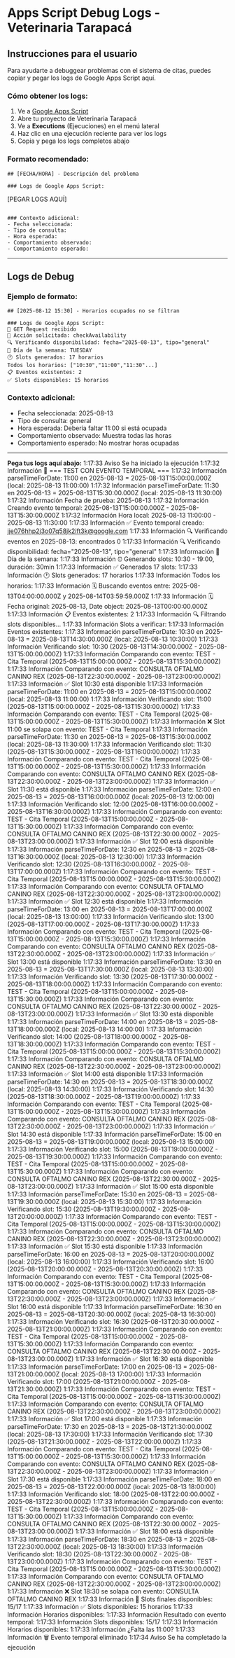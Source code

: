 # Apps Script Debug Logs - Veterinaria Tarapacá

## Instrucciones para el usuario

Para ayudarte a debuggear problemas con el sistema de citas, puedes copiar y pegar los logs de Google Apps Script aquí.

### Cómo obtener los logs:

1. Ve a [Google Apps Script](https://script.google.com/)
2. Abre tu proyecto de Veterinaria Tarapacá  
3. Ve a **Executions** (Ejecuciones) en el menú lateral
4. Haz clic en una ejecución reciente para ver los logs
5. Copia y pega los logs completos abajo

### Formato recomendado:

```
## [FECHA/HORA] - Descripción del problema

### Logs de Google Apps Script:
```
[PEGAR LOGS AQUÍ]
```

### Contexto adicional:
- Fecha seleccionada: 
- Tipo de consulta:
- Hora esperada:
- Comportamiento observado:
- Comportamiento esperado:
```

---

## Logs de Debug

### Ejemplo de formato:
```
## [2025-08-12 15:30] - Horarios ocupados no se filtran

### Logs de Google Apps Script:
📨 GET Request recibido
🎯 Acción solicitada: checkAvailability
🔍 Verificando disponibilidad: fecha="2025-08-13", tipo="general"
📅 Día de la semana: TUESDAY
🕐 Slots generados: 17 horarios
Todos los horarios: ["10:30","11:00","11:30"...]
📋 Eventos existentes: 2
✅ Slots disponibles: 15 horarios
```

### Contexto adicional:
- Fecha seleccionada: 2025-08-13
- Tipo de consulta: general  
- Hora esperada: Debería faltar 11:00 si está ocupada
- Comportamiento observado: Muestra todas las horas
- Comportamiento esperado: No mostrar horas ocupadas

---

**Pega tus logs aquí abajo:**
1:17:33	Aviso	Se ha iniciado la ejecución
1:17:32	Información	🧪 === TEST CON EVENTO TEMPORAL ===
1:17:32	Información	parseTimeForDate: 11:00 en 2025-08-13 = 2025-08-13T15:00:00.000Z (local: 2025-08-13 11:00:00)
1:17:32	Información	parseTimeForDate: 11:30 en 2025-08-13 = 2025-08-13T15:30:00.000Z (local: 2025-08-13 11:30:00)
1:17:32	Información	Fecha de prueba: 2025-08-13
1:17:32	Información	Creando evento temporal: 2025-08-13T15:00:00.000Z - 2025-08-13T15:30:00.000Z
1:17:32	Información	Hora local: 2025-08-13 11:00:00 - 2025-08-13 11:30:00
1:17:33	Información	✅ Evento temporal creado: jje076hhp2j3o07q58jk2ift3k@google.com
1:17:33	Información	🔍 Verificando eventos en 2025-08-13: encontrados 0
1:17:33	Información	🔍 Verificando disponibilidad: fecha="2025-08-13", tipo="general"
1:17:33	Información	📅 Día de la semana:
1:17:33	Información	⏰ Generando slots: 10:30 - 19:00, duración: 30min
1:17:33	Información	✅ Generados 17 slots:
1:17:33	Información	🕐 Slots generados: 17 horarios
1:17:33	Información	Todos los horarios:
1:17:33	Información	🗓️ Buscando eventos entre: 2025-08-13T04:00:00.000Z y 2025-08-14T03:59:59.000Z
1:17:33	Información	🗓️ Fecha original: 2025-08-13, Date object: 2025-08-13T00:00:00.000Z
1:17:33	Información	📋 Eventos existentes: 2
1:17:33	Información	🔍 Filtrando slots disponibles...
1:17:33	Información	Slots a verificar:
1:17:33	Información	Eventos existentes:
1:17:33	Información	parseTimeForDate: 10:30 en 2025-08-13 = 2025-08-13T14:30:00.000Z (local: 2025-08-13 10:30:00)
1:17:33	Información	Verificando slot: 10:30 (2025-08-13T14:30:00.000Z - 2025-08-13T15:00:00.000Z)
1:17:33	Información	Comparando con evento: TEST - Cita Temporal (2025-08-13T15:00:00.000Z - 2025-08-13T15:30:00.000Z)
1:17:33	Información	Comparando con evento: CONSULTA OFTALMO CANINO REX (2025-08-13T22:30:00.000Z - 2025-08-13T23:00:00.000Z)
1:17:33	Información	✅ Slot 10:30 está disponible
1:17:33	Información	parseTimeForDate: 11:00 en 2025-08-13 = 2025-08-13T15:00:00.000Z (local: 2025-08-13 11:00:00)
1:17:33	Información	Verificando slot: 11:00 (2025-08-13T15:00:00.000Z - 2025-08-13T15:30:00.000Z)
1:17:33	Información	Comparando con evento: TEST - Cita Temporal (2025-08-13T15:00:00.000Z - 2025-08-13T15:30:00.000Z)
1:17:33	Información	❌ Slot 11:00 se solapa con evento: TEST - Cita Temporal
1:17:33	Información	parseTimeForDate: 11:30 en 2025-08-13 = 2025-08-13T15:30:00.000Z (local: 2025-08-13 11:30:00)
1:17:33	Información	Verificando slot: 11:30 (2025-08-13T15:30:00.000Z - 2025-08-13T16:00:00.000Z)
1:17:33	Información	Comparando con evento: TEST - Cita Temporal (2025-08-13T15:00:00.000Z - 2025-08-13T15:30:00.000Z)
1:17:33	Información	Comparando con evento: CONSULTA OFTALMO CANINO REX (2025-08-13T22:30:00.000Z - 2025-08-13T23:00:00.000Z)
1:17:33	Información	✅ Slot 11:30 está disponible
1:17:33	Información	parseTimeForDate: 12:00 en 2025-08-13 = 2025-08-13T16:00:00.000Z (local: 2025-08-13 12:00:00)
1:17:33	Información	Verificando slot: 12:00 (2025-08-13T16:00:00.000Z - 2025-08-13T16:30:00.000Z)
1:17:33	Información	Comparando con evento: TEST - Cita Temporal (2025-08-13T15:00:00.000Z - 2025-08-13T15:30:00.000Z)
1:17:33	Información	Comparando con evento: CONSULTA OFTALMO CANINO REX (2025-08-13T22:30:00.000Z - 2025-08-13T23:00:00.000Z)
1:17:33	Información	✅ Slot 12:00 está disponible
1:17:33	Información	parseTimeForDate: 12:30 en 2025-08-13 = 2025-08-13T16:30:00.000Z (local: 2025-08-13 12:30:00)
1:17:33	Información	Verificando slot: 12:30 (2025-08-13T16:30:00.000Z - 2025-08-13T17:00:00.000Z)
1:17:33	Información	Comparando con evento: TEST - Cita Temporal (2025-08-13T15:00:00.000Z - 2025-08-13T15:30:00.000Z)
1:17:33	Información	Comparando con evento: CONSULTA OFTALMO CANINO REX (2025-08-13T22:30:00.000Z - 2025-08-13T23:00:00.000Z)
1:17:33	Información	✅ Slot 12:30 está disponible
1:17:33	Información	parseTimeForDate: 13:00 en 2025-08-13 = 2025-08-13T17:00:00.000Z (local: 2025-08-13 13:00:00)
1:17:33	Información	Verificando slot: 13:00 (2025-08-13T17:00:00.000Z - 2025-08-13T17:30:00.000Z)
1:17:33	Información	Comparando con evento: TEST - Cita Temporal (2025-08-13T15:00:00.000Z - 2025-08-13T15:30:00.000Z)
1:17:33	Información	Comparando con evento: CONSULTA OFTALMO CANINO REX (2025-08-13T22:30:00.000Z - 2025-08-13T23:00:00.000Z)
1:17:33	Información	✅ Slot 13:00 está disponible
1:17:33	Información	parseTimeForDate: 13:30 en 2025-08-13 = 2025-08-13T17:30:00.000Z (local: 2025-08-13 13:30:00)
1:17:33	Información	Verificando slot: 13:30 (2025-08-13T17:30:00.000Z - 2025-08-13T18:00:00.000Z)
1:17:33	Información	Comparando con evento: TEST - Cita Temporal (2025-08-13T15:00:00.000Z - 2025-08-13T15:30:00.000Z)
1:17:33	Información	Comparando con evento: CONSULTA OFTALMO CANINO REX (2025-08-13T22:30:00.000Z - 2025-08-13T23:00:00.000Z)
1:17:33	Información	✅ Slot 13:30 está disponible
1:17:33	Información	parseTimeForDate: 14:00 en 2025-08-13 = 2025-08-13T18:00:00.000Z (local: 2025-08-13 14:00:00)
1:17:33	Información	Verificando slot: 14:00 (2025-08-13T18:00:00.000Z - 2025-08-13T18:30:00.000Z)
1:17:33	Información	Comparando con evento: TEST - Cita Temporal (2025-08-13T15:00:00.000Z - 2025-08-13T15:30:00.000Z)
1:17:33	Información	Comparando con evento: CONSULTA OFTALMO CANINO REX (2025-08-13T22:30:00.000Z - 2025-08-13T23:00:00.000Z)
1:17:33	Información	✅ Slot 14:00 está disponible
1:17:33	Información	parseTimeForDate: 14:30 en 2025-08-13 = 2025-08-13T18:30:00.000Z (local: 2025-08-13 14:30:00)
1:17:33	Información	Verificando slot: 14:30 (2025-08-13T18:30:00.000Z - 2025-08-13T19:00:00.000Z)
1:17:33	Información	Comparando con evento: TEST - Cita Temporal (2025-08-13T15:00:00.000Z - 2025-08-13T15:30:00.000Z)
1:17:33	Información	Comparando con evento: CONSULTA OFTALMO CANINO REX (2025-08-13T22:30:00.000Z - 2025-08-13T23:00:00.000Z)
1:17:33	Información	✅ Slot 14:30 está disponible
1:17:33	Información	parseTimeForDate: 15:00 en 2025-08-13 = 2025-08-13T19:00:00.000Z (local: 2025-08-13 15:00:00)
1:17:33	Información	Verificando slot: 15:00 (2025-08-13T19:00:00.000Z - 2025-08-13T19:30:00.000Z)
1:17:33	Información	Comparando con evento: TEST - Cita Temporal (2025-08-13T15:00:00.000Z - 2025-08-13T15:30:00.000Z)
1:17:33	Información	Comparando con evento: CONSULTA OFTALMO CANINO REX (2025-08-13T22:30:00.000Z - 2025-08-13T23:00:00.000Z)
1:17:33	Información	✅ Slot 15:00 está disponible
1:17:33	Información	parseTimeForDate: 15:30 en 2025-08-13 = 2025-08-13T19:30:00.000Z (local: 2025-08-13 15:30:00)
1:17:33	Información	Verificando slot: 15:30 (2025-08-13T19:30:00.000Z - 2025-08-13T20:00:00.000Z)
1:17:33	Información	Comparando con evento: TEST - Cita Temporal (2025-08-13T15:00:00.000Z - 2025-08-13T15:30:00.000Z)
1:17:33	Información	Comparando con evento: CONSULTA OFTALMO CANINO REX (2025-08-13T22:30:00.000Z - 2025-08-13T23:00:00.000Z)
1:17:33	Información	✅ Slot 15:30 está disponible
1:17:33	Información	parseTimeForDate: 16:00 en 2025-08-13 = 2025-08-13T20:00:00.000Z (local: 2025-08-13 16:00:00)
1:17:33	Información	Verificando slot: 16:00 (2025-08-13T20:00:00.000Z - 2025-08-13T20:30:00.000Z)
1:17:33	Información	Comparando con evento: TEST - Cita Temporal (2025-08-13T15:00:00.000Z - 2025-08-13T15:30:00.000Z)
1:17:33	Información	Comparando con evento: CONSULTA OFTALMO CANINO REX (2025-08-13T22:30:00.000Z - 2025-08-13T23:00:00.000Z)
1:17:33	Información	✅ Slot 16:00 está disponible
1:17:33	Información	parseTimeForDate: 16:30 en 2025-08-13 = 2025-08-13T20:30:00.000Z (local: 2025-08-13 16:30:00)
1:17:33	Información	Verificando slot: 16:30 (2025-08-13T20:30:00.000Z - 2025-08-13T21:00:00.000Z)
1:17:33	Información	Comparando con evento: TEST - Cita Temporal (2025-08-13T15:00:00.000Z - 2025-08-13T15:30:00.000Z)
1:17:33	Información	Comparando con evento: CONSULTA OFTALMO CANINO REX (2025-08-13T22:30:00.000Z - 2025-08-13T23:00:00.000Z)
1:17:33	Información	✅ Slot 16:30 está disponible
1:17:33	Información	parseTimeForDate: 17:00 en 2025-08-13 = 2025-08-13T21:00:00.000Z (local: 2025-08-13 17:00:00)
1:17:33	Información	Verificando slot: 17:00 (2025-08-13T21:00:00.000Z - 2025-08-13T21:30:00.000Z)
1:17:33	Información	Comparando con evento: TEST - Cita Temporal (2025-08-13T15:00:00.000Z - 2025-08-13T15:30:00.000Z)
1:17:33	Información	Comparando con evento: CONSULTA OFTALMO CANINO REX (2025-08-13T22:30:00.000Z - 2025-08-13T23:00:00.000Z)
1:17:33	Información	✅ Slot 17:00 está disponible
1:17:33	Información	parseTimeForDate: 17:30 en 2025-08-13 = 2025-08-13T21:30:00.000Z (local: 2025-08-13 17:30:00)
1:17:33	Información	Verificando slot: 17:30 (2025-08-13T21:30:00.000Z - 2025-08-13T22:00:00.000Z)
1:17:33	Información	Comparando con evento: TEST - Cita Temporal (2025-08-13T15:00:00.000Z - 2025-08-13T15:30:00.000Z)
1:17:33	Información	Comparando con evento: CONSULTA OFTALMO CANINO REX (2025-08-13T22:30:00.000Z - 2025-08-13T23:00:00.000Z)
1:17:33	Información	✅ Slot 17:30 está disponible
1:17:33	Información	parseTimeForDate: 18:00 en 2025-08-13 = 2025-08-13T22:00:00.000Z (local: 2025-08-13 18:00:00)
1:17:33	Información	Verificando slot: 18:00 (2025-08-13T22:00:00.000Z - 2025-08-13T22:30:00.000Z)
1:17:33	Información	Comparando con evento: TEST - Cita Temporal (2025-08-13T15:00:00.000Z - 2025-08-13T15:30:00.000Z)
1:17:33	Información	Comparando con evento: CONSULTA OFTALMO CANINO REX (2025-08-13T22:30:00.000Z - 2025-08-13T23:00:00.000Z)
1:17:33	Información	✅ Slot 18:00 está disponible
1:17:33	Información	parseTimeForDate: 18:30 en 2025-08-13 = 2025-08-13T22:30:00.000Z (local: 2025-08-13 18:30:00)
1:17:33	Información	Verificando slot: 18:30 (2025-08-13T22:30:00.000Z - 2025-08-13T23:00:00.000Z)
1:17:33	Información	Comparando con evento: TEST - Cita Temporal (2025-08-13T15:00:00.000Z - 2025-08-13T15:30:00.000Z)
1:17:33	Información	Comparando con evento: CONSULTA OFTALMO CANINO REX (2025-08-13T22:30:00.000Z - 2025-08-13T23:00:00.000Z)
1:17:33	Información	❌ Slot 18:30 se solapa con evento: CONSULTA OFTALMO CANINO REX
1:17:33	Información	🎯 Slots finales disponibles: 15/17
1:17:33	Información	✅ Slots disponibles: 15 horarios
1:17:33	Información	Horarios disponibles:
1:17:33	Información	Resultado con evento temporal:
1:17:33	Información	Slots disponibles: 15/17
1:17:33	Información	Horarios disponibles:
1:17:33	Información	¿Falta las 11:00?
1:17:33	Información	🗑️ Evento temporal eliminado
1:17:34	Aviso	Se ha completado la ejecución